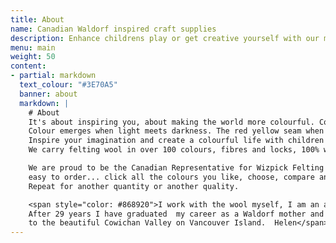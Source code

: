 ```yaml
---
title: About
name: Canadian Waldorf inspired craft supplies
description: Enhance childrens play or get creative yourself with our many colours. We sell Felt, Wool and Felting needles.
menu: main
weight: 50
content:
- partial: markdown
  text_colour: "#3E70A5"
  banner: about
  markdown: |
    # About
    It's about inspiring you, about making the world more colourful. Colour is life.
    Colour emerges when light meets darkness. The red yellow seam when light moves over dark and the blue purple seam when dark moves over light.
    Inspire your imagination and create a colourful life with children when the tactile experience of this renewable resource warms your heart.
    We carry felting wool in over 100 colours, fibres and locks, 100% wool felt and more.

    We are proud to be the Canadian Representative for Wizpick Felting Needles.
    easy to order... click all the colours you like, choose, compare and add them to the shopping cart all at once.
    Repeat for another quantity or another quality.

    <span style="color: #868920">I work with the wool myself, I am an avid felter and am happy to provide advise.
    After 29 years I have graduated  my career as a Waldorf mother and am in the process of returning to Canada,
    to the beautiful Cowichan Valley on Vancouver Island.  Helen</span>
---
```

